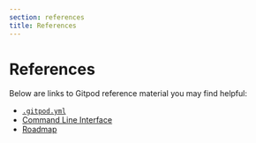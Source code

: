 ```yaml
---
section: references
title: References
---
```


<script context="module">
  export const prerender = true;
</script>

# References

Below are links to Gitpod reference material you may find helpful:

- [`.gitpod.yml`](/docs/references/gitpod-yml)
- [Command Line Interface](/docs/command-line-interface)
- [Roadmap](/docs/references/roadmap)
